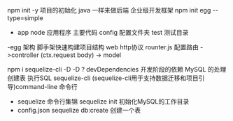 npm init -y 项目的初始化
java 一样来做后端 企业级开发框架
npm init egg --type=simple 
- app
node 应用程序  主要代码 
config 配置文件夹
test  测试目录 

-egg 架构 
脚手架快速构建项目结构 
web http协议 
rounter.js  配置路由
->controller (ctx.request body)
-> model 

npm i sequelize-cli -D 
-D ?  devDependencies
开发阶段的依赖  MySQL 的处理 
创建表 
执行SQL 
sequelize-cli (sequelize-cli用于支持数据迁移和项目引导)command-line 命令行 

- sequelize 命令行集锦 
sequelize init 初始化MySQL的工作目录
- config.json 
sequelize db:create 
创建一个表 
